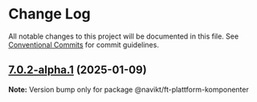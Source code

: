 # Change Log

All notable changes to this project will be documented in this file.
See [Conventional Commits](https://conventionalcommits.org) for commit guidelines.

## [7.0.2-alpha.1](https://github.com/navikt/ft-frontend-saksbehandling/compare/@navikt/ft-plattform-komponenter@7.0.2-alpha.0...@navikt/ft-plattform-komponenter@7.0.2-alpha.1) (2025-01-09)

**Note:** Version bump only for package @navikt/ft-plattform-komponenter
